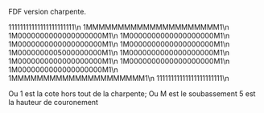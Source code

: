 FDF version charpente.


11111111111111111111111\n
1MMMMMMMMMMMMMMMMMMMMM1\n
1M0000000000000000000M1\n
1M0000000000000000000M1\n
1M0000000000000000000M1\n
1M0000000000000000000M1\n
1M0000000005000000000M1\n
1M0000000000000000000M1\n
1M0000000000000000000M1\n
1M0000000000000000000M1\n
1M0000000000000000000M1\n
1MMMMMMMMMMMMMMMMMMMMM1\n
11111111111111111111111\n

Ou 1 est la cote hors tout de la charpente;
Ou M est le soubassement
5 est la hauteur de couronement
